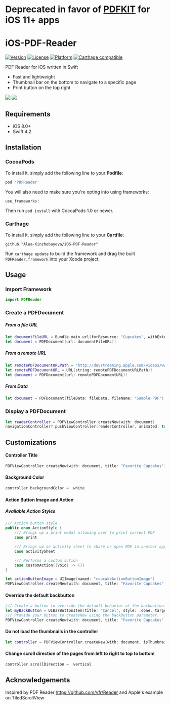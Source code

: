 # Deprecated in favor of [PDFKIT](https://developer.apple.com/documentation/pdfkit) for iOS 11+ apps

# iOS-PDF-Reader
[![Version](https://img.shields.io/cocoapods/v/PDFReader.svg?style=flat)](http://cocoapods.org/pods/PDFReader)
[![License](https://img.shields.io/cocoapods/l/PDFReader.svg?style=flat)](http://cocoapods.org/pods/PDFReader)
[![Platform](https://img.shields.io/cocoapods/p/PDFReader.svg?style=flat)](http://cocoapods.org/pods/PDFReader)
[![Carthage compatible](https://img.shields.io/badge/Carthage-compatible-4BC51D.svg?style=flat)](https://github.com/Carthage/Carthage)

PDF Reader for iOS written in Swift
* Fast and lightweight
* Thumbnail bar on the bottom to navigate to a specific page
* Print button on the top right

![](https://raw.githubusercontent.com/Alua-Kinzhebayeva/iOS-PDF-Reader/master/Screenshots/Screenshot1.png)
![](https://raw.githubusercontent.com/Alua-Kinzhebayeva/iOS-PDF-Reader/master/Screenshots/Screenshot2.png)

## Requirements

- iOS 8.0+
- Swift 4.2

## Installation

### CocoaPods

To install it, simply add the following line to your **Podfile**:

```ruby
pod 'PDFReader'
```

You will also need to make sure you're opting into using frameworks:

```ruby
use_frameworks!
```

Then run `pod install` with CocoaPods 1.0 or newer.

### Carthage

To install it, simply add the following line to your **Cartfile**:

```ogdl
github "Alua-Kinzhebayeva/iOS-PDF-Reader"
```

Run `carthage update` to build the framework and drag the built `PDFReader.framework` into your Xcode project.

## Usage

### Import Framework
```swift
import PDFReader
```

### Create a PDFDocument

##### From a file URL
```swift
let documentFileURL = Bundle.main.url(forResource: "Cupcakes", withExtension: "pdf")!
let document = PDFDocument(url: documentFileURL)!
```

##### From a remote URL
```swift
let remotePDFDocumentURLPath = "http://devstreaming.apple.com/videos/wwdc/2016/201h1g4asm31ti2l9n1/201/201_internationalization_best_practices.pdf"
let remotePDFDocumentURL = URL(string: remotePDFDocumentURLPath)!
let document = PDFDocument(url: remotePDFDocumentURL)!
```

##### From Data
```swift
let document = PDFDocument(fileData: fileData, fileName: "Sample PDF")!
```

### Display a PDFDocument
```swift
let readerController = PDFViewController.createNew(with: document)
navigationController?.pushViewController(readerController, animated: true)
```

## Customizations

#### Controller Title
```swift
PDFViewController.createNew(with: document, title: "Favorite Cupcakes")
```

#### Background Color
```swift
controller.backgroundColor = .white
```

#### Action Button Image and Action

##### Available Action Styles

```swift
/// Action button style
public enum ActionStyle {
    /// Brings up a print modal allowing user to print current PDF
    case print

    /// Brings up an activity sheet to share or open PDF in another app
    case activitySheet

    /// Performs a custom action
    case customAction((Void) -> ())
}
```

```swift
let actionButtonImage = UIImage(named: "cupcakeActionButtonImage")
PDFViewController.createNew(with: document, title: "Favorite Cupcakes", actionButtonImage: actionButtonImage, actionStyle: .activitySheet)

```      

#### Override the default backbutton

```swift
/// Create a button to override the default behavior of the backbutton.  In the below example we create a cancel button which will call our myCancelFunc method on tap.
let myBackButton = UIBarButtonItem(title: "Cancel", style: .done, target: self, action:  #selector(self.myCancelFunc(_:)))
/// Provide your button to createNew using the backButton parameter.  The PDFViewController will then use your button instead of the default backbutton.
PDFViewController.createNew(with: document, title: "Favorite Cupcakes", backButton: myBackButton)

```

#### Do not load the thumbnails in the controller

```swift
let controller = PDFViewController.createNew(with: document, isThumbnailsEnabled: false)
```


#### Change scroll direction of the pages from left to right to top to bottom

```swift
controller.scrollDirection = .vertical
```


## Acknowledgements

Inspired by PDF Reader https://github.com/vfr/Reader and Apple's example on TiledScrollView
